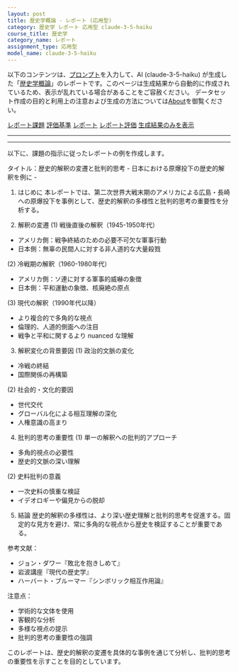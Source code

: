 ```yaml
---
layout: post
title: 歴史学概論 - レポート (応用型)
category: 歴史学 レポート 応用型 claude-3-5-haiku
course_title: 歴史学
category_name: レポート
assignment_type: 応用型
model_name: claude-3-5-haiku
---
```


以下のコンテンツは、[プロンプト](http://127.0.0.1:8000/generated/歴史学/claude-3-5-haiku/prompt_レポート-応用型.md)を入力して、AI (claude-3-5-haiku) が生成した「[歴史学概論](/contents/歴史学/)」のレポートです。このページは生成結果から自動的に作成されているため、表示が乱れている場合があることをご容赦ください。
データセット作成の目的と利用上の注意および生成の方法については[About](/About)を御覧ください。

[レポート課題](../レポート課題-応用型)
[評価基準](../評価基準-応用型)
[レポート](../レポート-応用型)
[レポート評価](../レポート評価-応用型)
[生成結果のみを表示](http://127.0.0.1:8000/generated/歴史学/claude-3-5-haiku/レポート-応用型.md)
  

***
***
  
以下に、課題の指示に従ったレポートの例を作成します。

タイトル：歴史的解釈の変遷と批判的思考 - 日本における原爆投下の歴史的解釈を例に -

1. はじめに
本レポートでは、第二次世界大戦末期のアメリカによる広島・長崎への原爆投下を事例として、歴史的解釈の多様性と批判的思考の重要性を分析する。

2. 解釈の変遷
(1) 戦後直後の解釈（1945-1950年代）
- アメリカ側：戦争終結のための必要不可欠な軍事行動
- 日本側：無辜の民間人に対する非人道的な大量殺戮

(2) 冷戦期の解釈（1960-1980年代）
- アメリカ側：ソ連に対する軍事的威嚇の象徴
- 日本側：平和運動の象徴、核廃絶の原点

(3) 現代の解釈（1990年代以降）
- より複合的で多角的な視点
- 倫理的、人道的側面への注目
- 戦争と平和に関するより nuanced な理解

3. 解釈変化の背景要因
(1) 政治的文脈の変化
- 冷戦の終結
- 国際関係の再構築

(2) 社会的・文化的要因
- 世代交代
- グローバル化による相互理解の深化
- 人権意識の高まり

4. 批判的思考の重要性
(1) 単一の解釈への批判的アプローチ
- 多角的視点の必要性
- 歴史的文脈の深い理解

(2) 史料批判の意義
- 一次史料の慎重な検証
- イデオロギーや偏見からの脱却

5. 結論
歴史的解釈の多様性は、より深い歴史理解と批判的思考を促進する。固定的な見方を避け、常に多角的な視点から歴史を検証することが重要である。

参考文献：
- ジョン・ダワー『敗北を抱きしめて』
- 岩波講座『現代の歴史学』
- ハーバート・ブルーマー『シンボリック相互作用論』

注意点：
- 学術的な文体を使用
- 客観的な分析
- 多様な視点の提示
- 批判的思考の重要性の強調

このレポートは、歴史的解釈の変遷を具体的な事例を通じて分析し、批判的思考の重要性を示すことを目的としています。
